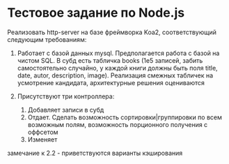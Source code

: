 # Тестовое задание по Node.js

Реализовать http-server на базе фреймворка Koa2, соответствующий следующим требованиям:

1. Работает с базой данных mysql. Предполагается работа с базой на чистом SQL. В субд есть табличка books (1e5 записей, забить самостоятельно случайно, у каждой книги должны быть поля title, date, autor, description, image). Реализация смежных табличек на усмотрение кандидата, архитектурные решения оцениваются

2. Присутствуют три контроллера:
    1. Добавляет записи в субд
    2. Отдает. Сделать возможность сортировки|группировки по всем возможным полям, возможность порционного получения с оффсетом
    3. Изменяет

замечание к 2.2 - приветствуются варианты кэширования
